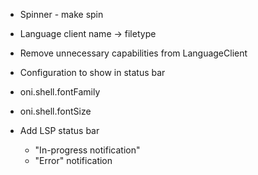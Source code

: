 - Spinner - make spin

- Language client name -> filetype
- Remove unnecessary capabilities from LanguageClient

- Configuration to show in status bar

- oni.shell.fontFamily
- oni.shell.fontSize

- Add LSP status bar
    - "In-progress notification"
    - "Error" notification
